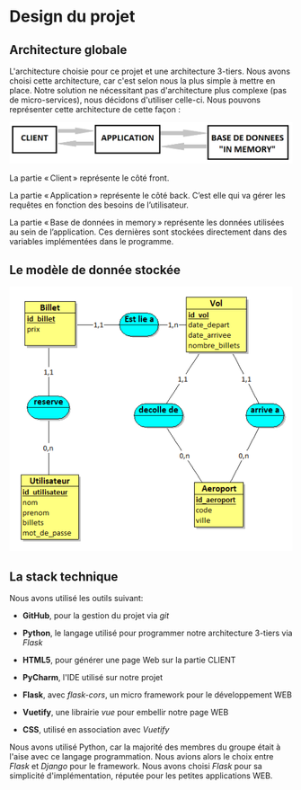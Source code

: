 # Design du projet

## Architecture globale

L'architecture choisie pour ce projet et une architecture 3-tiers.
Nous avons choisi cette architecture, car c'est selon nous la plus simple à mettre en place. Notre solution ne nécessitant pas d'architecture plus complexe (pas de micro-services), nous décidons d'utiliser celle-ci.
Nous pouvons représenter cette architecture de cette façon :

![image_3-tiers.png](./image_3-tiers.png)

La partie « Client » représente le côté front. 

La partie « Application » représente le côté back. C’est elle qui va gérer les requêtes en fonction des besoins de l’utilisateur. 

La partie « Base de données in memory » représente les données utilisées au sein de l’application. Ces dernières sont stockées directement dans des variables implémentées dans le programme. 

## Le modèle de donnée stockée

![image_3-tiers.png](./modele_donnees.png)

## La stack technique

Nous avons utilisé les outils suivant:
* **GitHub**, pour la gestion du projet via *git*
  
* **Python**, le langage utilisé pour programmer notre architecture 3-tiers via *Flask*
  
* **HTML5**, pour générer une page Web sur la partie CLIENT
  
* **PyCharm**, l'IDE utilisé sur notre projet
  
* **Flask**, avec *flask-cors*, un micro framework pour le développement WEB
  
* **Vuetify**, une librairie *vue* pour embellir notre page WEB
  
* **CSS**, utilisé en association avec *Vuetify*


Nous avons utilisé Python, car la majorité des membres du groupe était à l'aise avec ce langage programmation.
Nous avions alors le choix entre *Flask* et *Django* pour le framework. Nous avons choisi *Flask* pour sa simplicité d'implémentation, réputée pour les petites applications WEB.
